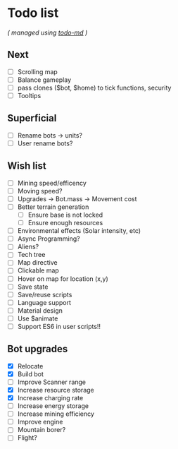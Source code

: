 # Todo list

_\( managed using [todo-md](https://github.com/Hypercubed/todo-md) \)_

## Next
- [ ] Scrolling map
- [ ] Balance gameplay
- [ ] pass clones ($bot, $home) to tick functions, security
- [ ] Tooltips

## Superficial
- [ ] Rename bots -> units?
- [ ] User rename bots?

## Wish list
- [ ] Mining speed/efficency
- [ ] Moving speed?
- [ ] Upgrades -> Bot.mass -> Movement cost
- [ ] Better terrain generation
  - [ ] Ensure base is not locked
  - [ ] Ensure enough resources
- [ ] Environmental effects (Solar intensity, etc)
- [ ] Async Programming?
- [ ] Aliens?
- [ ] Tech tree
- [ ] Map directive
- [ ] Clickable map
- [ ] Hover on map for location (x,y)
- [ ] Save state
- [ ] Save/reuse scripts
- [ ] Language support
- [ ] Material design
- [ ] Use $animate
- [ ] Support ES6 in user scripts!!

## Bot upgrades
- [x] Relocate
- [x] Build bot
- [ ] Improve Scanner range
- [x] Increase resource storage
- [x] Increase charging rate
- [ ] Increase energy storage
- [ ] Increase mining efficiency
- [ ] Improve engine
- [ ] Mountain borer?
- [ ] Flight?
